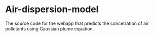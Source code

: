 # Air-dispersion-model
 The source code for the webapp that predicts the concetration of air pollutants using Gaussian plume equation.
